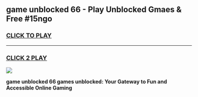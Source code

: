 
## game unblocked 66 - Play Unblocked Gmaes & Free #15ngo
<h3>
<a href="https://news.freeplayer.one?title=game_unblocked_66&ref=03M">CLICK TO PLAY</a></h3>
<hr>

<h3>
<a href="https://news.freeplayer.one?title=game_unblocked_66&ref=03M">CLICK 2 PLAY</a>
  
</h3>

<a href="https://news.freeplayer.one?title=game_unblocked_66&ref=03M"><img src="https://clearcache.store/games.png"></a>


**game unblocked 66 games unblocked: Your Gateway to Fun and Accessible Online Gaming**
